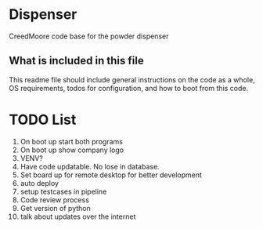 # Dispenser
CreedMoore code base for the powder dispenser

## What is included in this file
This readme file should include general instructions on the code as a whole, OS requirements, todos for configuration, and how to boot from this code.

# TODO List
1. On boot up start both programs
2. On boot up show company logo
3. VENV?
4. Have code updatable. No lose in database.
5. Set board up for remote desktop for better development 
6. auto deploy
7. setup testcases in pipeline
8. Code review process
9. Get version of python 
10. talk about updates over the internet